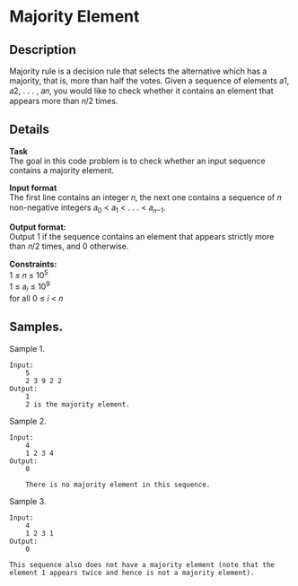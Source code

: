 # Majority Element

## Description 
Majority rule is a decision rule that selects the alternative which has a majority, that is, more than half the votes. Given a sequence of elements 𝑎1, 𝑎2, . . . , 𝑎𝑛, you would like to check whether it contains an element that appears more than 𝑛/2 times.

## Details
**Task**<br> 
The goal in this code problem is to check whether an input sequence contains a majority element.

**Input format**<br> 
The first line contains an integer 𝑛, the next one contains a sequence of 𝑛 non-negative integers 𝑎<sub>0</sub> < 𝑎<sub>1</sub> < . . . < 𝑎<sub>𝑛−1</sub>.

**Output format:**<br> 
Output 1 if the sequence contains an element that appears strictly more than 𝑛/2 times, and 0 otherwise.

**Constraints:**<br> 
1 ≤ 𝑛 ≤ 10<sup>5</sup><br>
1 ≤ 𝑎<sub>𝑖</sub> ≤ 10<sup>9</sup><br>
for all 0 ≤ 𝑖 < 𝑛

## Samples.
Sample 1.

    Input:
        5
        2 3 9 2 2
    Output:
        1
        2 is the majority element.

Sample 2.

    Input:
        4
        1 2 3 4
    Output:
        0
 
        There is no majority element in this sequence.
 
Sample 3.

    Input:
        4
        1 2 3 1
    Output:
        0
    
    This sequence also does not have a majority element (note that the element 1 appears twice and hence is not a majority element).

